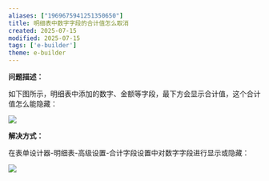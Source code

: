 ```yaml
---
aliases: ["1969675941251350650"]
title: 明细表中数字字段的合计值怎么取消
created: 2025-07-15
modified: 2025-07-15
tags: ['e-builder']
theme: e-builder
---
```


**问题描述：**

如下图所示，明细表中添加的数字、金额等字段，最下方会显示合计值，这个合计值怎么能隐藏：

![](f6aaed6e5e2c090622b8cee0257097c5.jpg)

**解决方式：**

在表单设计器-明细表-高级设置-合计字段设置中对数字字段进行显示或隐藏：

![](65620668a902e5c20f227eda40bf6d1a.jpg)